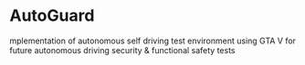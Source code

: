 # AutoGuard
mplementation of autonomous self driving test environment using GTA V for future autonomous driving security &amp; functional safety tests
